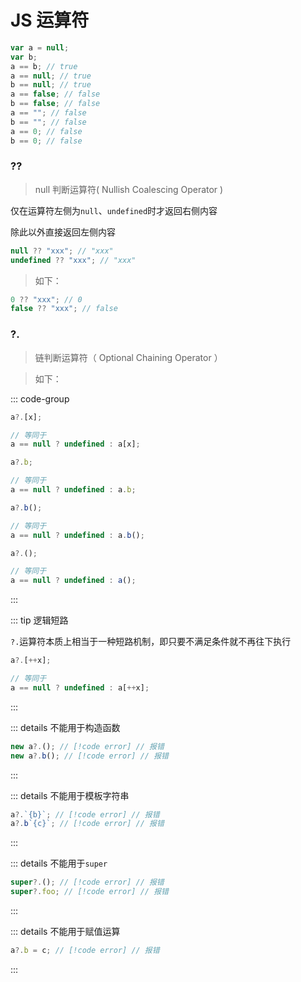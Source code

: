 # JS 运算符

```js
var a = null;
var b;
a == b; // true
a == null; // true
b == null; // true
a == false; // false
b == false; // false
a == ""; // false
b == ""; // false
a == 0; // false
b == 0; // false
```

### ??

> null 判断运算符( Nullish Coalescing Operator )

仅在运算符左侧为`null`、`undefined`时才返回右侧内容

除此以外直接返回左侧内容

```ts
null ?? "xxx"; // "xxx"
undefined ?? "xxx"; // "xxx"
```

> 如下：

```ts
0 ?? "xxx"; // 0
false ?? "xxx"; // false
```

### ?.

> 链判断运算符（ Optional Chaining Operator ）

> 如下：

::: code-group

```js [数组元素]
a?.[x];

// 等同于
a == null ? undefined : a[x];
```

```js [对象属性]
a?.b;

// 等同于
a == null ? undefined : a.b;
```

```js [对象方法]
a?.b();

// 等同于
a == null ? undefined : a.b();
```

```js [函数]
a?.();

// 等同于
a == null ? undefined : a();
```

:::

::: tip 逻辑短路

`?.`运算符本质上相当于一种短路机制，即只要不满足条件就不再往下执行

```js
a?.[++x];

// 等同于
a == null ? undefined : a[++x];
```

:::

::: details 不能用于构造函数

```js
new a?.(); // [!code error] // 报错
new a?.b(); // [!code error] // 报错
```

:::

::: details 不能用于模板字符串

```js
a?.`{b}`; // [!code error] // 报错
a?.b`{c}`; // [!code error] // 报错
```

:::

::: details 不能用于`super`

```js
super?.(); // [!code error] // 报错
super?.foo; // [!code error] // 报错
```

:::

::: details 不能用于赋值运算

```js
a?.b = c; // [!code error] // 报错
```

:::
